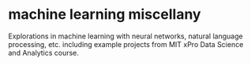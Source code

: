 # machine learning miscellany
Explorations in machine learning with neural networks, natural language processing, etc. including example projects from MIT xPro Data Science and Analytics course.

